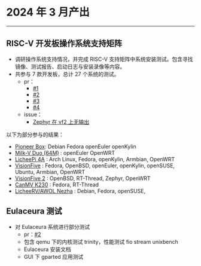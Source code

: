 # 2024 年 3 月产出

---

## RISC-V 开发板操作系统支持矩阵

- 调研操作系统支持情况，并完成 RISC-V 支持矩阵中系统安装测试。包含寻找镜像、测试报告、启动日志与安装录像等内容。
- 共参与 7 款开发板，总计 27 个系统的测试。
    - pr：
        - [#1](https://github.com/KevinMX/support-matrix/pull/1) 
        - [#2](https://github.com/KevinMX/support-matrix/pull/2) 
        - [#3](https://github.com/KevinMX/support-matrix/pull/3) 
        - [#4](https://github.com/KevinMX/support-matrix/pull/4)
    - issue：
        - [Zephyr 在 vf2 上无输出](https://forum.rvspace.org/t/no-output-while-trying-zephyr-on-visionfive-2/4243)

以下为部分参与的结果：
- [Pioneer Box](https://github.com/ruyisdk/support-matrix/blob/main/Pioneer/README.md): Debian Fedora openEuler openKylin
- [Milk-V Duo (64M)](https://github.com/ruyisdk/support-matrix/tree/main/Duo) : openEuler OpenWRT
- [LicheePi 4A](https://github.com/ruyisdk/support-matrix/blob/main/LicheePi4A/README.md) : Arch Linux, Fedora, openKylin, Armbian, OpenWRT
- [VisionFive](https://github.com/ruyisdk/support-matrix/tree/main/VisionFive) : Fedora, OpenBSD, openEuler, openKylin, openSUSE, Ubuntu, Armbian, OpenWRT
- [VisionFive 2](https://github.com/ruyisdk/support-matrix/tree/main/VisionFive2) : OpenBSD, RT-Thread, Zephyr, OpenWRT
- [CanMV K230](https://github.com/ruyisdk/support-matrix/tree/main/K230) : Fedora, RT-Thread
- [LicheeRV/AWOL Nezha](https://github.com/ruyisdk/support-matrix/tree/main/D1_LicheeRV) : Debian, Fedora, openSUSE, 



## Eulaceura 测试

- 对 Eulaceura 系统进行部分测试
    - pr：[#2](https://gitee.com/yunxiangluo/eulaceura-test/pulls/2/commits)
    - 包含 qemu 下的内核测试 trinity，性能测试 fio stream unixbench
    - Eulaceura 安装文档
    - GUI 下 gparted 应用测试